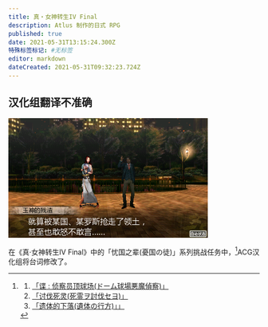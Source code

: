 ```yaml
---
title: 真・女神转生IV Final
description: Atlus 制作的日式 RPG
published: true
date: 2021-05-31T13:15:24.300Z
特殊标签标记: #无标签
editor: markdown
dateCreated: 2021-05-31T09:32:23.724Z
---
```


## 汉化组翻译不准确

![玉神的残渣:「就算被某国、某罗斯抢走了领土，甚至也敢怒不敢言......」](/src/2003-05-23_03-31-44.777_top_结果.webp "玉神的残渣:「就算被某国、某罗斯抢走了领土，甚至也敢怒不敢言......」")

在《真·女神转生IV Final》中的「忧国之辈(憂国の徒)」系列挑战任务中，[^om]ACG汉化组将台词修改了。

[^om]: 1. [「谍 : 侦察员顶球场(ドーム球場悪魔偵察)」](https://web.archive.org/web/20210119235517/https://game-sekai.com/archives/235.html)
    2. [「讨伐死灵(死霊ヲ討伐セヨ)」](https://web.archive.org/web/20210117131344/https://game-sekai.com/archives/267.html)
    3. [「遗体的下落(遺体の行方)」」](https://web.archive.org/web/20210304122123/https://game-sekai.com/archives/273.html)
